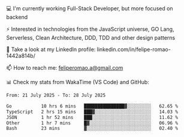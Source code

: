 💻 I'm currently working Full-Stack Developer, but more focused on backend

⚡ Interested in technologies from the JavaScript universe, GO Lang, Serverless, Clean Architecture, DDD, TDD and other design patterns

👥 Take a look at my LinkedIn profile: linkedin.com/in/felipe-romao-1442a814b/

📫 How to reach me: feliperomao.a@gmail.com

📊 Check my stats from WakaTime (VS Code) and GitHub:

<!--START_SECTION:waka-->

```txt
From: 21 July 2025 - To: 28 July 2025

Go           10 hrs 6 mins   ███████████████▓░░░░░░░░░   62.65 %
TypeScript   2 hrs 15 mins   ███▓░░░░░░░░░░░░░░░░░░░░░   14.03 %
JSON         1 hr 52 mins    ███░░░░░░░░░░░░░░░░░░░░░░   11.62 %
Other        1 hr 7 mins     █▓░░░░░░░░░░░░░░░░░░░░░░░   06.96 %
Bash         23 mins         ▓░░░░░░░░░░░░░░░░░░░░░░░░   02.40 %
```

<!--END_SECTION:waka-->
